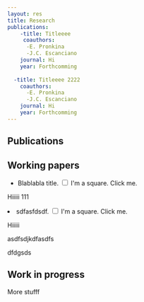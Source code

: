 ```yaml
---
layout: res
title: Research
publications:
    -title: Titleeee
     coauthors: 
      -E. Pronkina
      -J.C. Escanciano
    journal: Hi
    year: Forthcomming
   
  -title: Titleeee 2222
    coauthors: 
      -E. Pronkina
      -J.C. Escanciano
    journal: Hi
    year: Forthcomming
---
```


## Publications



## Working papers
* Blablabla title. <input type="checkbox" class="hidden_checkbox" id="demo"/>
<label for="demo">I'm a square. Click me.</label>

<div class="abstactdiv">
    <p> Hiiiii 111 </p>
</div

* sdfasfdsdf. <input type="checkbox" class="hidden_checkbox" id="demo"/>
<label for="demo">I'm a square. Click me.</label>
<div class="abstactdiv" >
    <p> Hiiiii </p>
</div

asdfsdjkdfasdfs

dfdgsds

## Work in progress
More stufff
